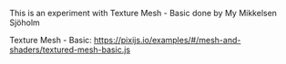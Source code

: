 This is an experiment with Texture Mesh - Basic done by My Mikkelsen Sjöholm

Texture Mesh - Basic: https://pixijs.io/examples/#/mesh-and-shaders/textured-mesh-basic.js

